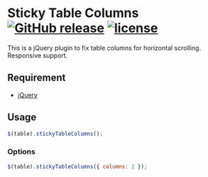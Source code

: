 # Sticky Table Columns [![GitHub release](https://img.shields.io/github/release/ixkaito/stickyTableColumns.svg)](https://github.com/ixkaito/stickyTableColumns/releases) [![license](https://img.shields.io/github/license/ixkaito/stickyTableColumns.svg?maxAge=2592000)](https://github.com/ixkaito/stickyTableColumns/blob/master/LICENSE)

This is a jQuery plugin to fix table columns for horizontal scrolling. Responsive support.

## Requirement

- [jQuery](https://jquery.com/)

## Usage

```javascript
$(table).stickyTableColumns();
```

### Options

```javascript
$(table).stickyTableColumns({ columns: 2 });
```
